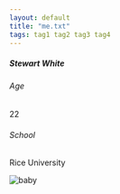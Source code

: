 ```yaml
---
layout: default
title: "me.txt"
tags: tag1 tag2 tag3 tag4
---
```


##### Stewart White

###### Age
22

###### School
Rice University

![baby](https://vignette.wikia.nocookie.net/someordinarygamers/images/f/f8/90s-gifs-dancing-baby.gif/revision/latest?cb=20150315032807)
